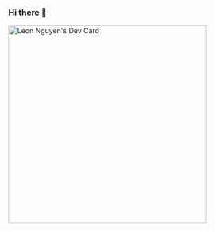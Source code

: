 ### Hi there 👋
<a href="https://app.daily.dev/Leon0102"><img src="https://api.daily.dev/devcards/4caebf0db42646f6b62fadb8eeb09a11.png?r=6wa" width="400" alt="Leon Nguyen's Dev Card"/></a>


